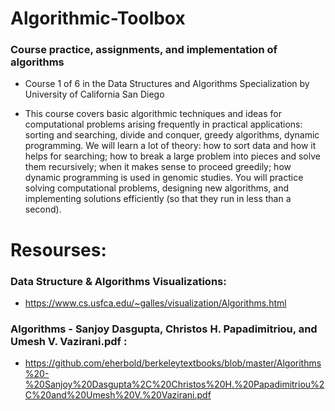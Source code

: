 # Algorithmic-Toolbox

### Course practice, assignments, and implementation of algorithms

- Course 1 of 6 in the Data Structures and Algorithms Specialization
  by University of California San Diego

- This course covers basic algorithmic techniques and ideas for computational problems arising frequently in practical applications: sorting and searching, divide and conquer, greedy algorithms, dynamic programming. We will learn a lot of theory: how to sort data and how it helps for searching; how to break a large problem into pieces and solve them recursively; when it makes sense to proceed greedily; how dynamic programming is used in genomic studies. You will practice solving computational problems, designing new algorithms, and implementing solutions efficiently (so that they run in less than a second).

# Resourses:

### Data Structure & Algorithms Visualizations:

- https://www.cs.usfca.edu/~galles/visualization/Algorithms.html

### Algorithms - Sanjoy Dasgupta, Christos H. Papadimitriou, and Umesh V. Vazirani.pdf :

- https://github.com/eherbold/berkeleytextbooks/blob/master/Algorithms%20-%20Sanjoy%20Dasgupta%2C%20Christos%20H.%20Papadimitriou%2C%20and%20Umesh%20V.%20Vazirani.pdf
